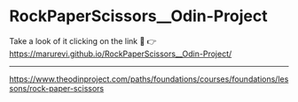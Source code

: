 # RockPaperScissors__Odin-Project
Take a look of it clicking on the link 🔗 👉 
https://marurevi.github.io/RockPaperScissors__Odin-Project/
_____________________________

https://www.theodinproject.com/paths/foundations/courses/foundations/lessons/rock-paper-scissors
